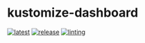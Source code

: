 # kustomize-dashboard

[![latest](https://github.com/archmachina/kustomize-dashboard/workflows/latest/badge.svg)](https://github.com/archmachina/kustomize-dashboard/actions?query=workflow%3Alatest)
[![release](https://github.com/archmachina/kustomize-dashboard/workflows/release/badge.svg)](https://github.com/archmachina/kustomize-dashboard/actions?query=workflow%3Arelease)
[![linting](https://github.com/archmachina/kustomize-dashboard/workflows/linting/badge.svg)](https://github.com/archmachina/kustomize-dashboard/actions?query=workflow%3Alinting)
